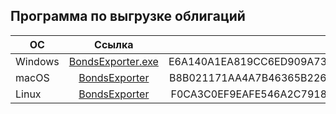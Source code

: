 ## Программа по выгрузке облигаций

| ОС       | Ссылка                | SHA-1 |
| ------------- |:------------------:| -----:|
| Windows    | [BondsExporter.exe](bin/win10-x64/BondsExporter.exe)    | E6A140A1EA819CC6ED909A7380BDA08CF525CBE7 |
| macOS     | [BondsExporter](bin/osx-x64/BondsExporter) |  B8B021171AA4A7B46365B226D04942D0466C2FB3 |
| Linux  |  [BondsExporter](bin/linux-x64/BondsExporter)         |  F0CA3C0EF9EAFE546A2C791846D33C1073680652 |
